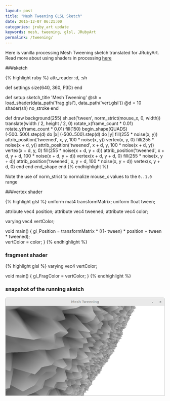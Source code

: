 ```yaml
---
layout: post
title: "Mesh Tweening GLSL Sketch"
date: 2015-12-07 06:21:00
categories: jruby_art update
keywords: mesh, tweening, glsl, JRubyArt
permalink: /tweening/
---
```


Here is vanilla processing Mesh Tweening sketch translated for JRubyArt. Read more about using shaders in processing [here][tutorial]

###sketch

{% highlight ruby %}
attr_reader :d, :sh

def settings
  size(640, 360, P3D)
end

def setup
  sketch_title 'Mesh Tweening'
  @sh = load_shader(data_path('frag.glsl'), data_path('vert.glsl'))
  @d = 10
  shader(sh)
  no_stroke
end

def draw
  background(255)
  sh.set('tween', norm_strict(mouse_x, 0, width))
  translate(width / 2, height / 2, 0)
  rotate_x(frame_count * 0.01)
  rotate_y(frame_count * 0.01)
  fill(150)
  begin_shape(QUADS)
  (-500..500).step(d) do |x|
    (-500..500).step(d) do |y|
      fill(255 * noise(x, y))
      attrib_position('tweened', x, y, 100 * noise(x, y))
      vertex(x, y, 0)
      fill(255 * noise(x + d, y))
      attrib_position('tweened', x + d, y, 100 * noise(x + d, y))
      vertex(x + d, y, 0)
      fill(255 * noise(x + d, y + d))
      attrib_position('tweened', x + d, y + d, 100 * noise(x + d, y + d))
      vertex(x + d, y + d, 0)
      fill(255 * noise(x, y + d))
      attrib_position('tweened', x, y + d, 100 * noise(x, y + d))
      vertex(x, y + d, 0)
    end
  end
  end_shape
end
{% endhighlight %}

Note the use of norm_strict to normalize mouse_x values to the `0..1.0` range

###vertex shader

{% highlight glsl %}
uniform mat4 transformMatrix;
uniform float tween;

attribute vec4 position;
attribute vec4 tweened;
attribute vec4 color;

varying vec4 vertColor;

void main() {
  gl_Position = transformMatrix * ((1- tween) * position + tween * tweened);    
  vertColor = color;
}
{% endhighlight %}

### fragment shader

{% highlight glsl %}
varying vec4 vertColor;

void main() {
  gl_FragColor = vertColor;
}
{% endhighlight %}

### snapshot of the running sketch

<img src="/assets/tween.png" />

[tutorial]:https://www.processing.org/tutorials/pshader/